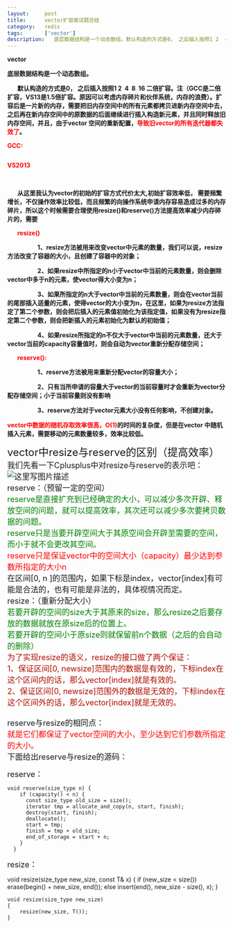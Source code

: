 ```yaml
---
layout:     post
title:      vector扩容面试题总结
category:   redis
tags:       ['vector']
description:   底层数据结构是一个动态数组。默认构造的方式是0， 之后插入按照1 2  4  8  16 二倍扩容。注（GCC是二倍扩容，VS13是1.5倍扩容。原因可以考虑内存碎片和伙伴系统，内存的浪费）。扩容后是一片新的内存，需要把旧内存空间中的所有元素都拷贝进新内存空间中去，之后再在新内存空间中的原数据的后面继续进行插入构造新元素，并且同时释放旧内存空间，并且，由于vector 空间的重新配置，导致旧vector的所有迭代器都失效了。
---
```

<div class="htmledit_views" id="content_views">
<p><strong>vector</strong></p><p><span style="font-weight:bold;">底层数据结构是一个动态数组。</span></p><p><strong>&nbsp;&nbsp;&nbsp;&nbsp;&nbsp;&nbsp; 默认构造的方式是0， 之后插入按照1&nbsp;2&nbsp; 4&nbsp; 8&nbsp; 16 二倍扩容。注（GCC是二倍扩容，VS13是1.5倍扩容。原因可以考虑内存碎片和伙伴系统，内存的浪费）。扩容后是一片新的内存，需要把旧内存空间中的所有元素都拷贝进新内存空间中去，之后再在新内存空间中的原数据的后面继续进行插入构造新元素，并且同时释放旧内存空间，并且，由于vector 空间的重新配置，<span style="color:#FF0000;">导致</span></strong><span style="color:#FF0000;"><strong>旧vector</strong></span><span style="font-weight:bold;"><span style="color:#ff0000;">的所有迭代器都失效了</span>。</span></p><p><strong><span style="color:#FF0000;">GCC:</span></strong></p><p><img src="https://img-blog.csdn.net/20180312105848381" alt=""><strong></strong></p><p><strong><span style="color:#FF0000;">VS2013</span></strong></p><p><strong><span style="color:#FF0000;">&nbsp;<img src="https://img-blog.csdn.net/20180312105856308" alt=""></span></strong></p><p><strong>&nbsp;&nbsp;&nbsp;&nbsp;&nbsp;&nbsp; 从这里我认为vector的初始的扩容方式代价太大,初始扩容效率低， 需要频繁增长，不仅操作效率比较低，而且频繁的向操作系统申请内存容易造成过多的内存碎片，所以这个时候需要合理使用resize()和reserve()方法提高效率减少内存碎片的，需要</strong></p><p><strong>&nbsp;&nbsp;&nbsp;&nbsp;&nbsp;&nbsp; <span style="color:#FF0000;">resize()</span></strong></p><p align="left"><strong>&nbsp;&nbsp;&nbsp;&nbsp;&nbsp;&nbsp;&nbsp;&nbsp;&nbsp;&nbsp;&nbsp;&nbsp;&nbsp;&nbsp;&nbsp;&nbsp;&nbsp;&nbsp;&nbsp;&nbsp; 1、resize方法被用来改变vector中元素的数量，我们可以说，resize方法改变了容器的大小，且创建了容器中的对象；</strong></p><p align="left"><strong>&nbsp;&nbsp;&nbsp;&nbsp;&nbsp;&nbsp;&nbsp;&nbsp;&nbsp;&nbsp;&nbsp;&nbsp;&nbsp;&nbsp;&nbsp;&nbsp;&nbsp;&nbsp;&nbsp;&nbsp; 2、如果resize中所指定的n小于vector中当前的元素数量，则会删除vector中多于n的元素，使vector得大小变为n；</strong></p><p align="left"><strong>&nbsp;&nbsp;&nbsp;&nbsp;&nbsp;&nbsp;&nbsp;&nbsp;&nbsp;&nbsp;&nbsp;&nbsp;&nbsp;&nbsp;&nbsp;&nbsp;&nbsp;&nbsp;&nbsp;&nbsp; 3、如果所指定的n大于vector中当前的元素数量，则会在vector当前的尾部插入适量的元素，使得vector的大小变为n，在这里，如果为resize方法指定了第二个参数，则会把后插入的元素值初始化为该指定值，如果没有为resize指定第二个参数，则会把新插入的元素初始化为默认的初始值；</strong></p><p align="left"><strong>&nbsp;&nbsp;&nbsp;&nbsp;&nbsp;&nbsp;&nbsp;&nbsp;&nbsp;&nbsp;&nbsp;&nbsp;&nbsp;&nbsp;&nbsp;&nbsp;&nbsp;&nbsp;&nbsp;&nbsp; 4、如果resize所指定的n不仅大于vector中当前的元素数量，还大于vector当前的capacity容量值时，则会自动为vector重新分配存储空间；&nbsp;&nbsp;&nbsp;&nbsp;&nbsp;&nbsp;&nbsp;&nbsp;</strong></p><p align="left"><strong>&nbsp;&nbsp;&nbsp;&nbsp;&nbsp;&nbsp; <span style="color:#FF0000;">reserve():</span></strong></p><p align="left"><strong>&nbsp;&nbsp;&nbsp;&nbsp;&nbsp;&nbsp;&nbsp;&nbsp;&nbsp;&nbsp;&nbsp;&nbsp;&nbsp;&nbsp;&nbsp;&nbsp;&nbsp;&nbsp;&nbsp;&nbsp; 1、reserve方法被用来重新分配vector的容量大小；</strong></p><p align="left"><strong>&nbsp;&nbsp;&nbsp;&nbsp;&nbsp;&nbsp;&nbsp;&nbsp;&nbsp;&nbsp;&nbsp;&nbsp;&nbsp;&nbsp;&nbsp;&nbsp;&nbsp;&nbsp;&nbsp;&nbsp; 2、只有当所申请的容量大于vector的当前容量时</strong><span style="font-weight:bold;">才会重新为vector分配存储空间；小于当前容量则没有影响</span></p><p align="left"><strong>&nbsp;&nbsp;&nbsp;&nbsp;&nbsp;&nbsp;&nbsp;&nbsp;&nbsp;&nbsp;&nbsp;&nbsp;&nbsp;&nbsp;&nbsp;&nbsp;&nbsp;&nbsp;&nbsp;&nbsp; 3、reserve方法对于vector元素大小没有任何影响，不创建对象。</strong></p><p><strong><span style="color:#FF0000;">vector</span><span style="color:#FF0000;">中数据的随机存取效率很高，O(1)</span>的时间的复杂度，但是在vector 中随机插入元素，需要移动的元素数量较多，效率比较低。</strong></p>                                    </div>

<p><font size="5">vector中resize与reserve的区别（提高效率） <br>
<font size="4">我们先看一下Cplusplus中对resize与reserve的表示吧： <br>
<img src="https://img-blog.csdn.net/20170628105819391?watermark/2/text/aHR0cDovL2Jsb2cuY3Nkbi5uZXQvUGF5c2hlbnQ=/font/5a6L5L2T/fontsize/400/fill/I0JBQkFCMA==/dissolve/70/gravity/SouthEast" alt="这里写图片描述" title=""> <br>
reserve：（预留一定的空间） <br>
<font color="green">reserve是直接扩充到已经确定的大小，可以减少多次开辟、释放空间的问题，就可以提高效率，其次还可以减少多次要拷贝数据的问题。 <br>
reserve只是当要开辟空间大于其原空间会开辟至需要的空间，而小于就不会更改其空间。</font> <br>
<font color="red">reserve只是保证vector中的空间大小（capacity）最少达到参数所指定的大小n</font> <br>
在区间[0, n ]的范围内，如果下标是index，vector[index]有可能是合法的，也有可能是非法的，具体视情况而定。 <br>
resize：（重新分配大小） <br>
<font color="green">若要开辟的空间的size大于其原来的size，那么resize之后要存放的数据就放在原size后的位置上。 <br>
若要开辟的空间小于原size则就保留前n个数据（之后的会自动的删除）</font> <br>
<font color="broen">为了实现resize的语义，resize的接口做了两个保证： <br>
1、保证区间[0, newsize]范围内的数据是有效的，下标index在这个区间内的话，那么vector[index]就是有效的。 <br>
2、保证区间[0, newsize]范围外的数据是无效的，下标index在这个区间外的话，那么vector[index]就是无效的。</font> <br>
<font size="4"> <br>
reserve与resize的相同点： <br>
<font color="red">就是它们都保证了vector空间的大小，至少达到它们参数所指定的大小。</font> <br>
下面给出reserve与resize的源码： <br>

reserve：</font></font></font></p>

	void reserve(size_type n) {
	    if (capacity() < n) {
	      const size_type old_size = size();
	      iterator tmp = allocate_and_copy(n, start, finish);
	      destroy(start, finish);
	      deallocate();
	      start = tmp;
	      finish = tmp + old_size;
	      end_of_storage = start + n;
	    }
	  }


<p><font size="4">resize：</font></p>
	void resize(size_type new_size, const T& x)
	{
	    if (new_size < size()) 
	      erase(begin() + new_size, end());
	    else
	      insert(end(), new_size - size(), x);
	}
	
	void resize(size_type new_size) 
	{
	    resize(new_size, T()); 
	}